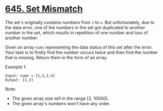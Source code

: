 [645. Set Mismatch](https://leetcode.com/problems/set-mismatch/)
===================
The set `S` originally contains numbers from `1` to `n`. But unfortunately,
due to the data error, one of the numbers in the set got duplicated to
another number in the set, which results in repetition of one number
and loss of another number.

Given an array `nums` representing the data status of this set after the
error. Your task is to firstly find the number occurs twice and then find
the number that is missing. Return them in the form of an array.

Example 1:
```
Input: nums = [1,2,2,4]
Output: [2,3]
```

Note:
 - The given array size will in the range [2, 10000].
 - The given array's numbers won't have any order.
